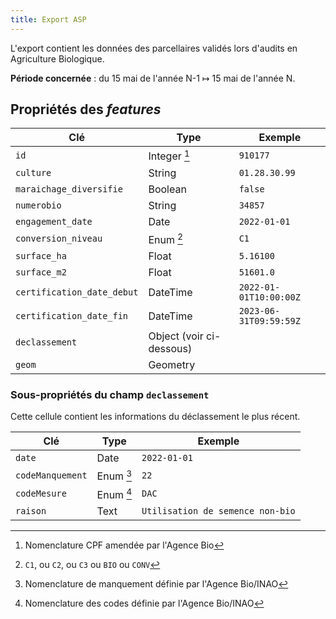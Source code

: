 ```yaml
---
title: Export ASP
---
```


L'export contient les données des parcellaires validés
lors d'audits en Agriculture Biologique.

**Période concernée** : du 15 mai de l'année N-1 ↦ 15 mai de l'année N.

## Propriétés des _features_

| Clé                         | Type                | Exemple
| ---                         | ---                 | ---
| `id`                        | Integer [^1]        | `910177`
| `culture`                   | String              | `01.28.30.99`
| `maraichage_diversifie`     | Boolean             | `false`
| `numerobio`                 | String              | `34857`
| `engagement_date`           | Date                | `2022-01-01`
| `conversion_niveau`         | Enum [^2]           | `C1`
| `surface_ha`                | Float               | `5.16100`
| `surface_m2`                | Float               | `51601.0`
| `certification_date_debut`  | DateTime            | `2022-01-01T10:00:00Z`
| `certification_date_fin`    | DateTime            | `2023-06-31T09:59:59Z`
| `declassement`              | Object (voir ci-dessous)
| `geom`                      | Geometry            |

### Sous-propriétés du champ `declassement`

Cette cellule contient les informations du déclassement le plus récent.

| Clé                 | Type          | Exemple
| ---                 | ---           | ---
| `date`              | Date          | `2022-01-01`
| `codeManquement`    | Enum [^3]     | `22`
| `codeMesure`        | Enum [^4]     | `DAC`
| `raison`            | Text          | `Utilisation de semence non-bio`

[^1]: Nomenclature CPF amendée par l'Agence Bio
[^2]: `C1`, ou `C2`, ou `C3` ou `BIO` ou `CONV`
[^3]: Nomenclature de manquement définie par l'Agence Bio/INAO
[^4]: Nomenclature des codes définie par l'Agence Bio/INAO
